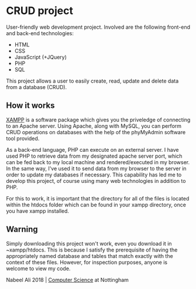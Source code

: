 # CRUD project

User-friendly web development project. Involved are the following front-end and back-end technologies:
- HTML
- CSS
- JavaScript (+JQuery)
- PHP
- SQL

This project allows a user to easily create, read, update and delete data from a database (CRUD).

How it works
--
[XAMPP](https://www.apachefriends.org/index.html) is a software package which gives you the priveledge of connecting to an Apache server. Using Apache, along with MySQL, you can perform CRUD operations on databases with the help of the phyMyAdmin software tool provided. 

As a back-end language, PHP can execute on an external server. I have used PHP to retrieve data from my designated apache server port, which can be fed back to my local machine and rendered/executed in my browser. In the same way, I've used it to send data from my browser to the server in order to update my databases if necessary. This capability has led me to develop this project, of course using many web technologies in addition to PHP.

For this to work, it is important that the directory for all of the files is located within the htdocs folder which can be found in your xampp directory, once you have xampp installed.

Warning
--
Simply downloading this project won't work, even you download it in ~xampp/htdocs. This is because I satisfy the prerequisite of having the appropriately named database and tables that match exactly with the context of these files. However, for inspection purposes, anyone is welcome to view my code.

Nabeel Ali 2018 | [Computer Science](https://www.nottingham.ac.uk/computerscience/) at Nottingham
